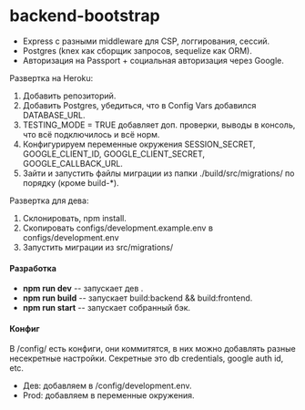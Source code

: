 # backend-bootstrap

- Express с разными middleware для CSP, логгирования, сессий.
- Postgres (knex как сборщик запросов, sequelize как ORM).
- Авторизация на Passport + социальная авторизация через Google.

Развертка на Heroku:
1. Добавить репозиторий.
2. Добавить Postgres, убедиться, что в Config Vars добавился DATABASE_URL.
3. TESTING_MODE = TRUE добавляет доп. проверки, выводы в консоль, что всё подключилось и всё норм.
4. Конфигурируем переменные окружения SESSION_SECRET, GOOGLE_CLIENT_ID, GOOGLE_CLIENT_SECRET, GOOGLE_CALLBACK_URL.
5. Зайти и запустить файлы миграции из папки ./build/src/migrations/ по порядку (кроме build-*).

Развертка для дева:
1. Склонировать, npm install.
2. Скопировать configs/development.example.env в configs/development.env
3. Запустить миграции из src/migrations/

#### Разработка
- **npm run dev** -- запускает дев .
- **npm run build** -- запускает build:backend && build:frontend.
- **npm run start** -- запускает собранный бэк.

#### Конфиг
В /config/ есть конфиги, они коммитятся, в них можно добавлять разные несекретные настройки. Секретные это db credentials, google auth id, etc.

- Дев: добавляем в /config/development.env.
- Prod: добавляем в переменные окружения.

